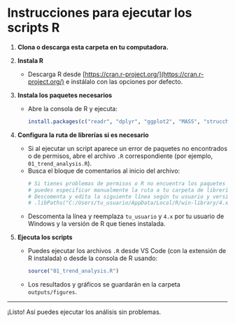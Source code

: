 # Instrucciones para ejecutar los scripts R

1. **Clona o descarga esta carpeta en tu computadora.**

2. **Instala R**
   - Descarga R desde [https://cran.r-project.org/](https://cran.r-project.org/) e instálalo con las opciones por defecto.

3. **Instala los paquetes necesarios**
   - Abre la consola de R y ejecuta:
     ```r
     install.packages(c("readr", "dplyr", "ggplot2", "MASS", "strucchange", "zoo", "igraph", "ggraph"))
     ```

4. **Configura la ruta de librerías si es necesario**
   - Si al ejecutar un script aparece un error de paquetes no encontrados o de permisos, abre el archivo `.R` correspondiente (por ejemplo, `01_trend_analysis.R`).
   - Busca el bloque de comentarios al inicio del archivo:
     ```r
     # Si tienes problemas de permisos o R no encuentra los paquetes instalados,
     # puedes especificar manualmente la ruta a tu carpeta de librerías personal.
     # Descomenta y edita la siguiente línea según tu usuario y versión de R:
     # .libPaths("C:/Users/tu_usuario/AppData/Local/R/win-library/4.x")
     ```
   - Descomenta la línea y reemplaza `tu_usuario` y `4.x` por tu usuario de Windows y la versión de R que tienes instalada.

5. **Ejecuta los scripts**
   - Puedes ejecutar los archivos `.R` desde VS Code (con la extensión de R instalada) o desde la consola de R usando:
     ```r
     source("01_trend_analysis.R")
     ```
   - Los resultados y gráficos se guardarán en la carpeta `outputs/figures`.

---

¡Listo! Así puedes ejecutar los análisis sin problemas.
